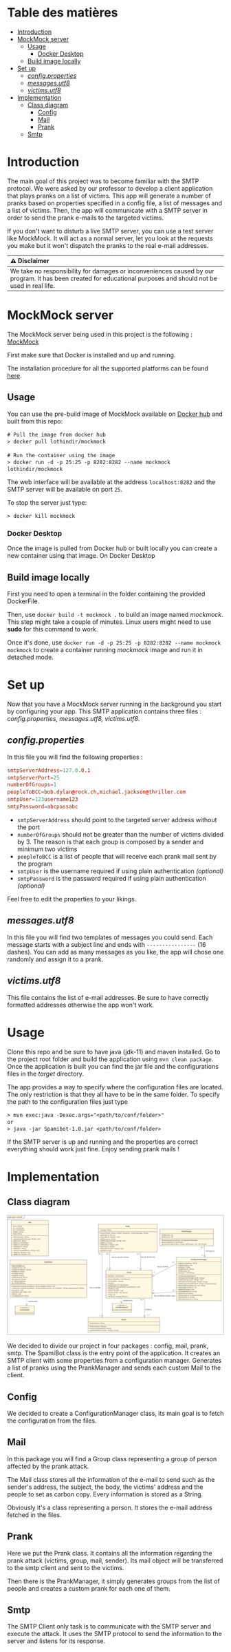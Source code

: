 # Table des matières

- [Introduction](#introduction)
- [MockMock server](#mockmock-server)
    * [Usage](#usage)
        + [Docker Desktop](#docker-desktop)
    * [Build image locally](#build-image-locally)
- [Set up](#set-up)
    * [_config.properties_](#-configproperties-)
    * [_messages.utf8_](#-messagesutf8-)
    * [_victims.utf8_](#-victimsutf8-)
- [Implementation](#implementation)
    * [Class diagram](#class-diagram)
        + [Config](#config)
        + [Mail](#mail)
        + [Prank](#prank)
    * [Smtp](#smtp)

# Introduction

The main goal of this project was to become familiar with the SMTP protocol. We were asked by our professor to develop a client application that plays pranks on a list of victims. This app will generate a number of pranks based on properties specified in a config file, a list of messages and a list of victims. Then, the app will communicate with a SMTP server in order to send the prank e-mails to the targeted victims.

If you don't want to disturb a live SMTP server, you can use a test server like MockMock. It will act as a normal server, let you look at the requests you make but it won't dispatch the pranks to the real e-mail addresses.

| :warning: Disclaimer |
|:---------------------|
| We take no responsibility for damages or inconveniences caused by our program. It has been created for educational purposes and should not be used in real life. |

# MockMock server

The MockMock server being used in this project is the following : [MockMock](https://github.com/HEIGVD-Course-API/MockMock)

First make sure that Docker is installed and up and running.

The installation procedure for all the supported platforms can be found [here](https://docs.docker.com/engine/install/).

## Usage

You can use the pre-build image of MockMock available on [Docker hub](https://hub.docker.com/repository/docker/lothindir/mockmock) and built from this repo:

```
# Pull the image from docker hub
> docker pull lothindir/mockmock

# Run the container using the image
> docker run -d -p 25:25 -p 8282:8282 --name mockmock lothindir/mockmock
```

The web interface will be available at the address `localhost:8282` and the SMTP server will be available on port `25`.

To stop the server just type:

```
> docker kill mockmock
```

### Docker Desktop

Once the image is pulled from Docker hub or built locally you can create a new container using that image. On Docker Desktop

## Build image locally

First you need to open a terminal in the folder containing the provided DockerFile.

Then, use `docker build -t mockmock .` to build an image named *mockmock*. This step might take a couple of minutes. Linux users might need to use **sudo** for this command to work.

Once it's done, use `docker run -d -p 25:25 -p 8282:8282 --name mockmock mockmock` to create a container running *mockmock* image and run it in detached mode.

# Set up

Now that you have a MockMock server running in the background you start by configuring your app. This SMTP application contains three files : _config.properties, messages.utf8, victims.utf8_.

## _config.properties_

In this file you will find the following properties :

```conf
smtpServerAddress=127.0.0.1
smtpServerPort=25
numberOfGroups=1
peopleToBCC=bob.dylan@rock.ch,michael.jackson@thriller.com
smtpUser=123username123
smtpPassword=abcpassabc
```

* `smtpServerAddress` should point to the targeted server address without the port
* `numberOfGroups` should not be greater than the number of victims divided by 3. The reason is that each group is composed by a sender and minimum two victims
* `peopleToBCC` is a list of people that will receive each prank mail sent by the program
* `smtpUser` is the username required if using plain authentication _(optional)_
* `smtpPassword` is the password required if using plain authentication _(optional)_

Feel free to edit the properties to your likings.

## _messages.utf8_

In this file you will find two templates of messages you could send. Each message starts with a subject line and ends with `----------------` (16 dashes). You can add as many messages as you like, the app will chose one randomly and assign it to a prank.

## _victims.utf8_

This file contains the list of e-mail addresses. Be sure to have correctly formatted addresses otherwise the app won't work.

# Usage

Clone this repo and be sure to have java (jdk-11) and maven installed. Go to the project root folder and build the application using `mvn clean package`. Once the application is built you can find the jar file and the configurations files in the _target_ directory.

The app provides a way to specify where the configuration files are located. The only restriction is that they all have to be in the same folder. To specify the path to the configuration files just type

```
> mvn exec:java -Dexec.args="<path/to/conf/folder>"
or
> java -jar Spamibot-1.0.jar <path/to/conf/folder>
```

If the SMTP server is up and running and the properties are correct everything should work just fine. Enjoy sending prank mails !

# Implementation

## Class diagram

![class diagram](figures/uml_diagram_smtp.png)

We decided to divide our project in four packages : config, mail, prank, smtp. The SpamiBot class is the entry point of the application. It creates an SMTP client with some properties from a configuration manager. Generates a list of pranks using the PrankManager and sends each custom Mail to the client.

## Config

We decided to create a ConfigurationManager class, its main goal is to fetch the configuration from the files.

## Mail

In this package you will find a Group class representing a group of person affected by the prank attack.

The Mail class stores all the information of the e-mail to send such as the sender's address, the subject, the body, the victims' address and the people to set as carbon copy. Every information is stored as a String.

Obviously it's a class representing a person. It stores the e-mail address fetched in the files.

## Prank

Here we put the Prank class. It contains all the information regarding the prank attack (victims, group, mail, sender). Its mail object will be transferred to the smtp client and sent to the victims.

Then there is the PrankManager, it simply generates groups from the list of people and creates a custom prank for each one of them.

## Smtp

The SMTP Client only task is to communicate with the SMTP server and execute the attack. It uses the SMTP protocol to send the information to the server and listens for its response.
